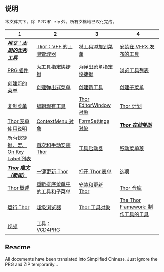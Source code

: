 ## 说明

本文件夹下，除 .PRG 和 .zip 外，所有文档均已汉化完成。

1 | 2| 3|4
---|---|---|---
***[推文：本周的优秀工具](TWEeTs.md)***|[Thor：VFP 的工具管理器](Thor.md)|[将工具添加到菜单](Thor_Adding_tools_to_menus.md)|[安装在 VFPX 发布的工具](Thor_VFPx_Tools.md)
[PRG 插件](Thor_add_plugins.md)|[为工具指定快捷键](Thor_assign_tool_hot_keys.md)|[为弹出菜单指定快捷键](Thor_assigning_hot_keys.md)|[浏览工具列表](Thor_browsing_tools.md)
[创建新的菜单](Thor_create_menu_pad.md)|[创建弹出式菜单](Thor_create_popup_menu.md)|[创建新工具](Thor_creating_new_tools.md)|[创建子菜单](Thor_creating_sub-menus.md)
[复制菜单](Thor_duplicating_menus.md)|[编辑现有工具](Thor_editing_existing_tools.md)|[Thor EditorWindow 对象](Thor_editorwindow_object.md)|[Thor 计划](Thor_enhancement_requests.md)
[Thor 表单使用说明](Thor_form_usage_notes.md)|[ContextMenu 对象](Thor_framework_contextmenu.md)|[FormSettings 对象](Thor_framework_formsettings.md)|***[Thor 在线帮助](Thor_help.md)***
[所有快捷键、宏、On Key Label 列表](Thor_hot_key_list.md)|[首次和手动安装Thor](Thor_install.md)|[工具启动器](Thor_launcher.md)|[移动菜单项](Thor_moving_menu_pads.md)
***[Thor 推文（新闻）](Thor_news.md)***|[一键更新 Thor](Thor_one-click_update.md)|[打开 Thor 表单](Thor_open_form.md)|[选项](Thor_options.md)
[Thor 概述](Thor_overview.md)|[重新排序菜单中的工具和子菜单](https://github.com/vfp9/Thor_CN/blob/master/Docs/Thor_re-ordering%20tools.md)|[安装和更新 Thor](Thor_reinstall.md)|[Thor 仓库](Thor_repository.md)
[运行 Thor](Thor_running.md)|[超级浏览器](Thor_superbrowse.md)|[Thor 工具对象](Thor_tools_object.md)|[The Thor Framework: 制作工具的工具](Thor_tools_making_tools.md)
[视频](Thor_videos.md)|[工具：VCD4PRG](VCD4PRG.md)||

## Readme

All documents have been translated into Simplified Chinese. Just ignore the PRG and ZIP temporarily...
